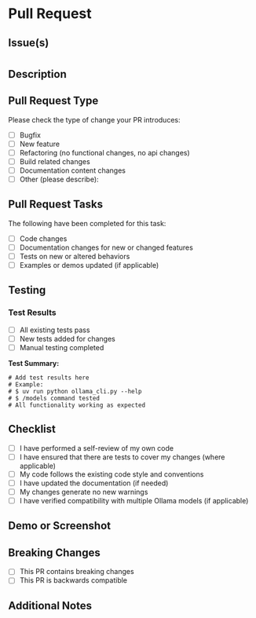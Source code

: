 # Pull Request

## Issue(s)
<!-- Link to the issue(s) this PR addresses. Use "Closes #123" to auto-close issues when merged -->
#

## Description
<!-- Provide a clear and concise description of what this PR does -->

## Pull Request Type
Please check the type of change your PR introduces:

- [ ] Bugfix
- [ ] New feature
- [ ] Refactoring (no functional changes, no api changes)
- [ ] Build related changes
- [ ] Documentation content changes
- [ ] Other (please describe):

## Pull Request Tasks
The following have been completed for this task:

- [ ] Code changes
- [ ] Documentation changes for new or changed features
- [ ] Tests on new or altered behaviors
- [ ] Examples or demos updated (if applicable)

## Testing
<!-- Describe the tests you ran and their results -->

### Test Results
- [ ] All existing tests pass
- [ ] New tests added for changes
- [ ] Manual testing completed

**Test Summary:**
```
# Add test results here
# Example:
# $ uv run python ollama_cli.py --help
# $ /models command tested
# All functionality working as expected
```

## Checklist
- [ ] I have performed a self-review of my own code
- [ ] I have ensured that there are tests to cover my changes (where applicable)
- [ ] My code follows the existing code style and conventions
- [ ] I have updated the documentation (if needed)
- [ ] My changes generate no new warnings
- [ ] I have verified compatibility with multiple Ollama models (if applicable)

## Demo or Screenshot
<!-- If applicable, add screenshots or demo output to help explain your changes -->

## Breaking Changes
- [ ] This PR contains breaking changes
- [ ] This PR is backwards compatible

<!-- If there are breaking changes, describe them and the migration path -->

## Additional Notes
<!-- Any additional information, considerations, or context for reviewers -->
